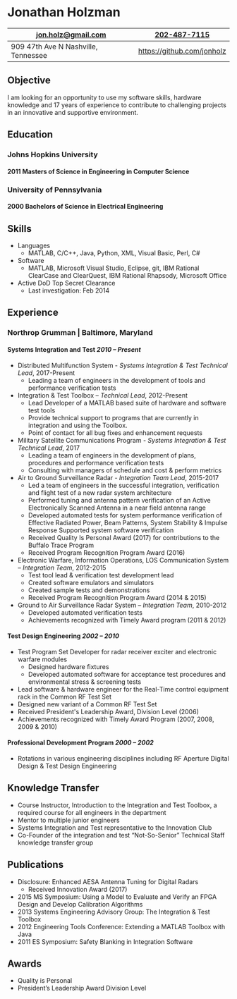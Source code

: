 # Jonathan Holzman
| [jon.holz@gmail.com](mailto:jon.holz@gmail.com) | [202-487-7115](tel:12024877115) |
|-|-|
| 909 47th Ave N Nashville, Tennessee | https://github.com/jonholz | 

## Objective
I am looking for an opportunity to use my software skills, hardware knowledge and 17 years of experience to contribute to challenging projects in an innovative and supportive environment. 

## Education
### Johns Hopkins University
#### 2011  Masters of Science in Engineering in Computer Science

### University of Pennsylvania
#### 2000  Bachelors of Science in Electrical Engineering

## Skills
* Languages
  * MATLAB, C/C++, Java, Python, XML, Visual Basic, Perl, C#
* Software
  * MATLAB, Microsoft Visual Studio, Eclipse, git, IBM Rational ClearCase and ClearQuest, IBM Rational Rhapsody, Microsoft Office
* Active DoD Top Secret Clearance
  * Last investigation: Feb 2014

## Experience
### Northrop Grumman | Baltimore, Maryland
#### Systems Integration and Test *2010 – Present*
* Distributed Multifunction System  - *Systems Integration & Test Technical Lead*,  2017-Present
  * Leading a team of engineers in the development of tools and performance verification tests
* Integration & Test Toolbox – *Technical Lead*, 2012-Present
  * Lead Developer of a MATLAB based suite of hardware and software test tools
  * Provide technical support to programs that are currently in integration and using the Toolbox.
  * Point of contact for all bug fixes and enhancement requests
* Military Satellite Communications Program - *Systems Integration & Test Technical Lead*,  2017
  * Leading a team of engineers in the development of plans, procedures and performance verification tests 
  * Consulting with managers of schedule and cost & perform metrics
* Air to Ground Surveillance Radar - *Integration Team Lead*, 2015-2017 
  * Led a team of engineers in the successful integration, verification and flight test of a new radar system architecture
  * Performed tuning and antenna pattern verification of an Active Electronically Scanned Antenna in a near field antenna range
  * Developed automated tests for system performance verification of Effective Radiated Power, Beam Patterns, System Stability & Impulse Response
Supported system software verification
  * Received Quality Is Personal Award (2017) for contributions to the Buffalo Trace Program
  * Received Program Recognition Program Award (2016) 
* Electronic Warfare, Information Operations, LOS Communication System – *Integration Team*, 2012-2015
  * Test tool lead & verification test development lead
  * Created software emulators and simulators
  * Created sample tests and demonstrations
  * Received Program Recognition Program Award (2014 & 2015)
* Ground to Air Surveillance Radar System – *Integration Team*, 2010-2012
  * Developed automated verification tests
  * Achievements recognized with Timely Award program (2011 & 2012)

#### Test Design Engineering *2002 – 2010*
* Test Program Set Developer for radar receiver exciter and electronic warfare modules 
  * Designed hardware fixtures 
  * Developed automated software for acceptance test procedures and environmental stress & screening tests
* Lead software & hardware engineer for the Real-Time control equipment rack in the Common RF Test Set
* Designed new variant of a Common RF Test Set
* Received President's Leadership Award, Division Level (2006)
* Achievements recognized with Timely Award Program (2007, 2008, 2009 & 2010)

#### Professional Development Program *2000 – 2002*
* Rotations in various engineering disciplines including RF Aperture Digital Design & Test Design Engineering

## Knowledge Transfer
* Course Instructor, Introduction to the Integration and Test Toolbox, a required course for all engineers in the department
* Mentor to multiple junior engineers
* Systems Integration and Test representative to the Innovation Club
* Co-Founder of the integration and test “Not-So-Senior” Technical Staff knowledge transfer group

## Publications 
* Disclosure: Enhanced AESA Antenna Tuning for Digital Radars
  * Received Innovation Award (2017)
* 2015 MS Symposium: Using a Model to Evaluate and Verify an FPGA Design and Develop Calibration Algorithms
* 2013 Systems Engineering Advisory Group: The Integration & Test Toolbox
* 2012 Engineering Tools Conference: Extending a MATLAB Toolbox with Java
* 2011 ES Symposium: Safety Blanking in Integration Software

## Awards
* Quality is Personal
* President’s Leadership Award Division Level
